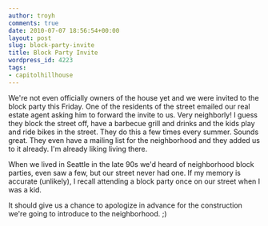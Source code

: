 ```yaml
---
author: troyh
comments: true
date: 2010-07-07 18:56:54+00:00
layout: post
slug: block-party-invite
title: Block Party Invite
wordpress_id: 4223
tags:
- capitolhillhouse
---
```


We're not even officially owners of the house yet and we were invited to the block party this Friday. One of the residents of the street emailed our real estate agent asking him to forward the invite to us. Very neighborly! I guess they block the street off, have a barbecue grill and drinks and the kids play and ride bikes in the street. They do this a few times every summer. Sounds great. They even have a mailing list for the neighborhood and they added us to it already. I'm already liking living there.

When we lived in Seattle in the late 90s we'd heard of neighborhood block parties, even saw a few, but our street never had one. If my memory is accurate (unlikely), I recall attending a block party once on our street when I was a kid.

It should give us a chance to apologize in advance for the construction we're going to introduce to the neighborhood. ;)
